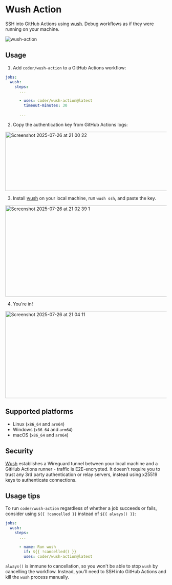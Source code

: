 # Wush Action

SSH into GitHub Actions using [wush](https://github.com/coder/wush). Debug workflows as if they were running on your machine.

![wush-action](https://github.com/user-attachments/assets/b375e30b-bc7e-479e-b55a-69ee16abc8fd)

## Usage

1. Add `coder/wush-action` to a GitHub Actions workflow:

```yaml
jobs:
  wush:
    steps:
      ...

      - uses: coder/wush-action@latest
        timeout-minutes: 30

      ...
```

2. Copy the authentication key from GitHub Actions logs:

<img width="798" height="184" alt="Screenshot 2025-07-26 at 21 00 22" src="https://github.com/user-attachments/assets/f541c9f7-f778-4d6c-a9f0-d19c8154fc61" />

3. Install [wush](https://github.com/coder/wush) on your local machine, run `wush ssh`, and paste the key.

<img width="1047" height="284" alt="Screenshot 2025-07-26 at 21 02 39 1" src="https://github.com/user-attachments/assets/0e9a008d-10a2-4ad9-9220-37975021c2e6" />

4. You're in!

<img width="1046" height="271" alt="Screenshot 2025-07-26 at 21 04 11" src="https://github.com/user-attachments/assets/554eb0d9-4caa-4a3b-80c0-193bc202f2bc" />

## Supported platforms

- Linux (`x86_64` and `arm64`)
- Windows (`x86_64` and `arm64`)
- macOS (`x86_64` and `arm64`)

## Security

[Wush](https://github.com/coder/wush) establishes a Wireguard tunnel between your local machine and a GitHub Actions runner - traffic is E2E-encrypted.
It doesn't require you to trust any 3rd party authentication or relay servers, instead using x25519 keys to authenticate connections.

## Usage tips

To run `coder/wush-action` regardless of whether a job succeeds or fails, consider using `${{ !cancelled }}` instead of `${{ always() }}`:

```yaml
jobs:
  wush:
    steps:
      ...

      - name: Run wush
        if: ${{ !cancelled() }}
        uses: coder/wush-action@latest
```

`always()` is immune to cancellation, so you won't be able to stop `wush` by cancelling the workflow. Instead, you'll need to SSH into GitHub Actions and kill the `wush` process manually.

